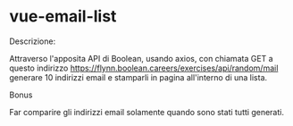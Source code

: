 # vue-email-list

Descrizione:

Attraverso l'apposita API di Boolean, usando axios, con chiamata GET a questo indirizzo https://flynn.boolean.careers/exercises/api/random/mail generare 10 indirizzi email e stamparli in pagina all'interno di una lista.

Bonus

Far comparire gli indirizzi email solamente quando sono stati tutti generati.
